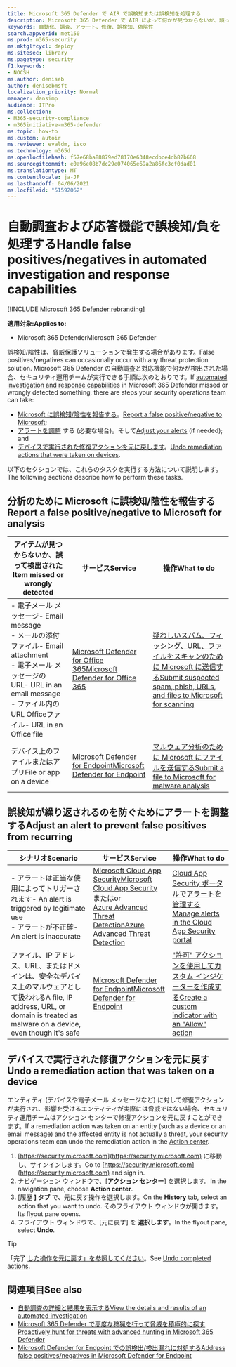 ```yaml
---
title: Microsoft 365 Defender で AIR で誤検知または誤検知を処理する
description: Microsoft 365 Defender で AIR によって何かが見つからないか、誤って検出されましたか? 分析のために誤検知または誤検知を Microsoft に提出する方法について説明します。
keywords: 自動化、調査、アラート、修復、誤検知、偽陰性
search.appverid: met150
ms.prod: m365-security
ms.mktglfcycl: deploy
ms.sitesec: library
ms.pagetype: security
f1.keywords:
- NOCSH
ms.author: deniseb
author: denisebmsft
localization_priority: Normal
manager: dansimp
audience: ITPro
ms.collection:
- M365-security-compliance
- m365initiative-m365-defender
ms.topic: how-to
ms.custom: autoir
ms.reviewer: evaldm, isco
ms.technology: m365d
ms.openlocfilehash: f57e68ba88879ed78170e6348ecdbce4db82b668
ms.sourcegitcommit: e0a96e08b7dc29e074065e69a2a86fc3cf0dad01
ms.translationtype: MT
ms.contentlocale: ja-JP
ms.lasthandoff: 04/06/2021
ms.locfileid: "51592062"
---
```

# <a name="handle-false-positivesnegatives-in-automated-investigation-and-response-capabilities"></a><span data-ttu-id="8d221-105">自動調査および応答機能で誤検知/負を処理する</span><span class="sxs-lookup"><span data-stu-id="8d221-105">Handle false positives/negatives in automated investigation and response capabilities</span></span>

[!INCLUDE [Microsoft 365 Defender rebranding](../includes/microsoft-defender.md)]

<span data-ttu-id="8d221-106">**適用対象:**</span><span class="sxs-lookup"><span data-stu-id="8d221-106">**Applies to:**</span></span>
- <span data-ttu-id="8d221-107">Microsoft 365 Defender</span><span class="sxs-lookup"><span data-stu-id="8d221-107">Microsoft 365 Defender</span></span>

<span data-ttu-id="8d221-108">誤検知/陰性は、脅威保護ソリューションで発生する場合があります。</span><span class="sxs-lookup"><span data-stu-id="8d221-108">False positives/negatives can occasionally occur with any threat protection solution.</span></span> <span data-ttu-id="8d221-109">Microsoft [](m365d-autoir.md) 365 Defender の自動調査と対応機能で何かが検出された場合、セキュリティ運用チームが実行できる手順は次のとおりです。</span><span class="sxs-lookup"><span data-stu-id="8d221-109">If [automated investigation and response capabilities](m365d-autoir.md) in Microsoft 365 Defender missed or wrongly detected something, there are steps your security operations team can take:</span></span>

- <span data-ttu-id="8d221-110">[Microsoft に誤検知/陰性を報告する](#report-a-false-positivenegative-to-microsoft-for-analysis)。</span><span class="sxs-lookup"><span data-stu-id="8d221-110">[Report a false positive/negative to Microsoft](#report-a-false-positivenegative-to-microsoft-for-analysis);</span></span>
- <span data-ttu-id="8d221-111">[アラートを調整](#adjust-an-alert-to-prevent-false-positives-from-recurring) する (必要な場合)。そして</span><span class="sxs-lookup"><span data-stu-id="8d221-111">[Adjust your alerts](#adjust-an-alert-to-prevent-false-positives-from-recurring) (if needed); and</span></span> 
- <span data-ttu-id="8d221-112">[デバイスで実行された修復アクションを元に戻します](#undo-a-remediation-action-that-was-taken-on-a-device)。</span><span class="sxs-lookup"><span data-stu-id="8d221-112">[Undo remediation actions that were taken on devices](#undo-a-remediation-action-that-was-taken-on-a-device).</span></span> 

<span data-ttu-id="8d221-113">以下のセクションでは、これらのタスクを実行する方法について説明します。</span><span class="sxs-lookup"><span data-stu-id="8d221-113">The following sections describe how to perform these tasks.</span></span>

## <a name="report-a-false-positivenegative-to-microsoft-for-analysis"></a><span data-ttu-id="8d221-114">分析のために Microsoft に誤検知/陰性を報告する</span><span class="sxs-lookup"><span data-stu-id="8d221-114">Report a false positive/negative to Microsoft for analysis</span></span>

|<span data-ttu-id="8d221-115">アイテムが見つからないか、誤って検出された</span><span class="sxs-lookup"><span data-stu-id="8d221-115">Item missed or wrongly detected</span></span> |<span data-ttu-id="8d221-116">サービス</span><span class="sxs-lookup"><span data-stu-id="8d221-116">Service</span></span>  |<span data-ttu-id="8d221-117">操作</span><span class="sxs-lookup"><span data-stu-id="8d221-117">What to do</span></span>  |
|---------|---------|---------|
|<span data-ttu-id="8d221-118">- 電子メール メッセージ</span><span class="sxs-lookup"><span data-stu-id="8d221-118">- Email message</span></span> <br/><span data-ttu-id="8d221-119">- メールの添付ファイル</span><span class="sxs-lookup"><span data-stu-id="8d221-119">- Email attachment</span></span> <br/><span data-ttu-id="8d221-120">- 電子メール メッセージの URL</span><span class="sxs-lookup"><span data-stu-id="8d221-120">- URL in an email message</span></span><br/><span data-ttu-id="8d221-121">- ファイル内の URL Officeファイル</span><span class="sxs-lookup"><span data-stu-id="8d221-121">- URL in an Office file</span></span>      |[<span data-ttu-id="8d221-122">Microsoft Defender for Office 365</span><span class="sxs-lookup"><span data-stu-id="8d221-122">Microsoft Defender for Office 365</span></span>](/microsoft-365/security/office-365-security/defender-for-office-365)        |[<span data-ttu-id="8d221-123">疑わしいスパム、フィッシング、URL、ファイルをスキャンのために Microsoft に送信する</span><span class="sxs-lookup"><span data-stu-id="8d221-123">Submit suspected spam, phish, URLs, and files to Microsoft for scanning</span></span>](../office-365-security/admin-submission.md)         |
|<span data-ttu-id="8d221-124">デバイス上のファイルまたはアプリ</span><span class="sxs-lookup"><span data-stu-id="8d221-124">File or app on a device</span></span>    |[<span data-ttu-id="8d221-125">Microsoft Defender for Endpoint</span><span class="sxs-lookup"><span data-stu-id="8d221-125">Microsoft Defender for Endpoint</span></span>](/windows/security/threat-protection)         |[<span data-ttu-id="8d221-126">マルウェア分析のために Microsoft にファイルを送信する</span><span class="sxs-lookup"><span data-stu-id="8d221-126">Submit a file to Microsoft for malware analysis</span></span>](https://www.microsoft.com/wdsi/filesubmission)         |

## <a name="adjust-an-alert-to-prevent-false-positives-from-recurring"></a><span data-ttu-id="8d221-127">誤検知が繰り返されるのを防ぐためにアラートを調整する</span><span class="sxs-lookup"><span data-stu-id="8d221-127">Adjust an alert to prevent false positives from recurring</span></span>

|<span data-ttu-id="8d221-128">シナリオ</span><span class="sxs-lookup"><span data-stu-id="8d221-128">Scenario</span></span> |<span data-ttu-id="8d221-129">サービス</span><span class="sxs-lookup"><span data-stu-id="8d221-129">Service</span></span> |<span data-ttu-id="8d221-130">操作</span><span class="sxs-lookup"><span data-stu-id="8d221-130">What to do</span></span> |
|--------|--------|--------|
|<span data-ttu-id="8d221-131">- アラートは正当な使用によってトリガーされます</span><span class="sxs-lookup"><span data-stu-id="8d221-131">- An alert is triggered by legitimate use</span></span> <br/><span data-ttu-id="8d221-132">- アラートが不正確</span><span class="sxs-lookup"><span data-stu-id="8d221-132">- An alert is inaccurate</span></span>    |[<span data-ttu-id="8d221-133">Microsoft Cloud App Security</span><span class="sxs-lookup"><span data-stu-id="8d221-133">Microsoft Cloud App Security</span></span>](/cloud-app-security)<br/> <span data-ttu-id="8d221-134">または</span><span class="sxs-lookup"><span data-stu-id="8d221-134">or</span></span> <br/>[<span data-ttu-id="8d221-135">Azure Advanced Threat Detection</span><span class="sxs-lookup"><span data-stu-id="8d221-135">Azure Advanced Threat Detection</span></span>](/azure/security/fundamentals/threat-detection)         |[<span data-ttu-id="8d221-136">Cloud App Security ポータルでアラートを管理する</span><span class="sxs-lookup"><span data-stu-id="8d221-136">Manage alerts in the Cloud App Security portal</span></span>](/cloud-app-security/managing-alerts)         |
|<span data-ttu-id="8d221-137">ファイル、IP アドレス、URL、またはドメインは、安全なデバイス上のマルウェアとして扱われる</span><span class="sxs-lookup"><span data-stu-id="8d221-137">A file, IP address, URL, or domain is treated as malware on a device, even though it's safe</span></span>|[<span data-ttu-id="8d221-138">Microsoft Defender for Endpoint</span><span class="sxs-lookup"><span data-stu-id="8d221-138">Microsoft Defender for Endpoint</span></span>](/windows/security/threat-protection) |[<span data-ttu-id="8d221-139">"許可" アクションを使用してカスタム インジケーターを作成する</span><span class="sxs-lookup"><span data-stu-id="8d221-139">Create a custom indicator with an "Allow" action</span></span>](/windows/security/threat-protection/microsoft-defender-atp/manage-indicators) |

## <a name="undo-a-remediation-action-that-was-taken-on-a-device"></a><span data-ttu-id="8d221-140">デバイスで実行された修復アクションを元に戻す</span><span class="sxs-lookup"><span data-stu-id="8d221-140">Undo a remediation action that was taken on a device</span></span>

<span data-ttu-id="8d221-141">エンティティ (デバイスや電子メール メッセージなど) に対して修復アクションが実行され、影響を受けるエンティティが実際には脅威ではない場合、セキュリティ運用チームはアクション センターで修復[](m365d-action-center.md)アクションを元に戻すことができます。</span><span class="sxs-lookup"><span data-stu-id="8d221-141">If a remediation action was taken on an entity (such as a device or an email message) and the affected entity is not actually a threat, your security operations team can undo the remediation action in the [Action center](m365d-action-center.md).</span></span>

1. <span data-ttu-id="8d221-142">[https://security.microsoft.com](https://security.microsoft.com) に移動し、サインインします。</span><span class="sxs-lookup"><span data-stu-id="8d221-142">Go to [https://security.microsoft.com](https://security.microsoft.com) and sign in.</span></span> 
2. <span data-ttu-id="8d221-143">ナビゲーション ウィンドウで、[**アクション センター**] を選択します。</span><span class="sxs-lookup"><span data-stu-id="8d221-143">In the navigation pane, choose **Action center**.</span></span> 
3. <span data-ttu-id="8d221-144">[履歴 **] タブ** で、元に戻す操作を選択します。</span><span class="sxs-lookup"><span data-stu-id="8d221-144">On the **History** tab, select an action that you want to undo.</span></span> <span data-ttu-id="8d221-145">そのフライアウト ウィンドウが開きます。</span><span class="sxs-lookup"><span data-stu-id="8d221-145">Its flyout pane opens.</span></span>
4. <span data-ttu-id="8d221-146">フライアウト ウィンドウで、[元に戻す] を **選択します**。</span><span class="sxs-lookup"><span data-stu-id="8d221-146">In the flyout pane, select **Undo**.</span></span>

> [!TIP]
> <span data-ttu-id="8d221-147">「完了 [した操作を元に戻す」を参照してください](m365d-autoir-actions.md#undo-completed-actions)。</span><span class="sxs-lookup"><span data-stu-id="8d221-147">See [Undo completed actions](m365d-autoir-actions.md#undo-completed-actions).</span></span>

## <a name="see-also"></a><span data-ttu-id="8d221-148">関連項目</span><span class="sxs-lookup"><span data-stu-id="8d221-148">See also</span></span>

- [<span data-ttu-id="8d221-149">自動調査の詳細と結果を表示する</span><span class="sxs-lookup"><span data-stu-id="8d221-149">View the details and results of an automated investigation</span></span>](m365d-autoir-results.md)
- [<span data-ttu-id="8d221-150">Microsoft 365 Defender で高度な狩猟を行って脅威を積極的に探す</span><span class="sxs-lookup"><span data-stu-id="8d221-150">Proactively hunt for threats with advanced hunting in Microsoft 365 Defender</span></span>](advanced-hunting-overview.md)
- [<span data-ttu-id="8d221-151">Microsoft Defender for Endpoint での誤検出/検出漏れに対処する</span><span class="sxs-lookup"><span data-stu-id="8d221-151">Address false positives/negatives in Microsoft Defender for Endpoint</span></span>](/windows/security/threat-protection/microsoft-defender-atp/defender-endpoint-false-positives-negatives)